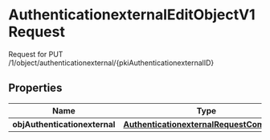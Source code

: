 

# AuthenticationexternalEditObjectV1Request

Request for PUT /1/object/authenticationexternal/{pkiAuthenticationexternalID}

## Properties

| Name | Type | Description | Notes |
|------------ | ------------- | ------------- | -------------|
|**objAuthenticationexternal** | [**AuthenticationexternalRequestCompound**](AuthenticationexternalRequestCompound.md) |  |  |




